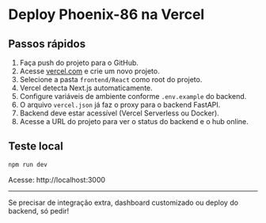 # Deploy Phoenix-86 na Vercel

## Passos rápidos

1. Faça push do projeto para o GitHub.
2. Acesse [vercel.com](https://vercel.com/) e crie um novo projeto.
3. Selecione a pasta `frontend/React` como root do projeto.
4. Vercel detecta Next.js automaticamente.
5. Configure variáveis de ambiente conforme `.env.example` do backend.
6. O arquivo `vercel.json` já faz o proxy para o backend FastAPI.
7. Backend deve estar acessível (Vercel Serverless ou Docker).
8. Acesse a URL do projeto para ver o status do backend e o hub online.

## Teste local

```bash
npm run dev
```

Acesse: http://localhost:3000

---

Se precisar de integração extra, dashboard customizado ou deploy do backend, só pedir!